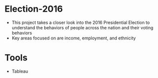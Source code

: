 # Election-2016

* This project takes a closer look into the 2016 Presidential Election to understand the behaviors of people across the nation and their voting behaviors
* Key areas focused on are income, employment, and ethnicity

# Tools
* Tableau
